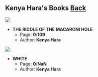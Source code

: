 ## Kenya Hara's Books	[Back](./../README.md)

<img src="./the_riddle_of_the_macaroni_hole.jpg">

- **THE RIDDLE OF THE MACARONI HOLE**  
	- Page: **0**/**109**
	- Author: **Kenya Hara**	

<img src="./white.jpg">

- **WHITE**  
	- Page: **0**/**NaN**
	- Author: **Kenya Hara**	
